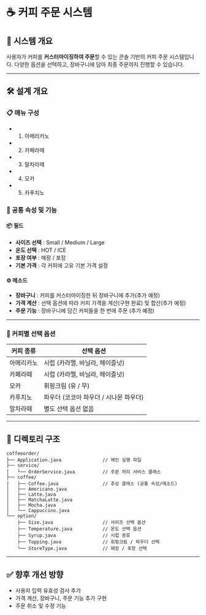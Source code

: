 # ☕ 커피 주문 시스템

## 📌 시스템 개요
사용자가 커피를 **커스터마이징하여 주문**할 수 있는 콘솔 기반의 커피 주문 시스템입니다. 다양한 옵션을 선택하고, 장바구니에 담아 최종 주문까지 진행할 수 있습니다.

---

## 🛠 설계 개요

### 📋 메뉴 구성
- 1. 아메리카노
- 2. 카페라떼
- 3. 말차라떼
- 4. 모카
- 5. 카푸치노

### 🧩 공통 속성 및 기능

#### 📦 필드
- **사이즈 선택** : Small / Medium / Large
- **온도 선택** : HOT / ICE
- **포장 여부** : 매장 / 포장
- **기본 가격** : 각 커피에 고유 기본 가격 설정

#### ⚙️ 메소드
- **장바구니** : 커피를 커스터마이징한 뒤 장바구니에 추가(추가 예정)
- **가격 계산** : 선택 옵션에 따라 커피 가격을 계산(구현 완료) 및 합산(추가 예정)
- **주문 기능** : 장바구니에 담긴 커피들을 한 번에 주문 (추가 예정)

---

### 🧋 커피별 선택 옵션

| 커피 종류      | 선택 옵션                            |
|----------------|--------------------------------------|
| 아메리카노      | 시럽 (카라멜, 바닐라, 헤이즐넛)         |
| 카페라떼        | 시럽 (카라멜, 바닐라, 헤이즐넛)         |
| 모카           | 휘핑크림 (유 / 무)                    |
| 카푸치노        | 파우더 (코코아 파우더 / 시나몬 파우더) |
| 말차라떼        | 별도 선택 옵션 없음                    |

---

## 📁 디렉토리 구조

```
coffeeorder/
├── Application.java               // 메인 실행 파일
├── service/
│   └── OrderService.java          // 주문 처리 서비스 클래스
├── coffee/
│   ├── Coffee.java                // 추상 클래스 (공통 속성/메소드)
│   ├── Americano.java
│   ├── Latte.java
│   ├── MatchaLatte.java
│   ├── Mocha.java
│   └── Cappuccino.java
└── option/
    ├── Size.java                  // 사이즈 선택 옵션
    ├── Temperature.java           // 온도 선택 옵션
    ├── Syrup.java                 // 시럽 종류
    ├── Topping.java               // 휘핑크림 / 파우더 선택
    └── StoreType.java             // 매장 / 포장 선택
```

---

## ✅ 향후 개선 방향
- 사용자 입력 유효성 검사 추가
- 가격 계산, 장바구니, 주문 기능 추가 구현
- 주문 취소 및 수정 기능
